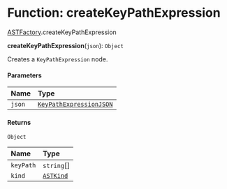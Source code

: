# Function: createKeyPathExpression

[ASTFactory](/auto-docs/fixed-layout-editor/modules/ASTFactory.md).createKeyPathExpression

**createKeyPathExpression**(`json`): `Object`

Creates a `KeyPathExpression` node.

#### Parameters

| Name | Type |
| :------ | :------ |
| `json` | [`KeyPathExpressionJSON`](/auto-docs/fixed-layout-editor/interfaces/KeyPathExpressionJSON.md) |

#### Returns

`Object`

| Name | Type |
| :------ | :------ |
| `keyPath` | `string`\[] |
| `kind` | [`ASTKind`](/auto-docs/fixed-layout-editor/enums/ASTKind.md) |
